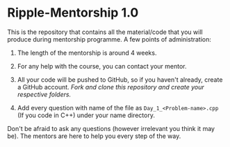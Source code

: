 # Ripple-Mentorship 1.0

This is the repository that contains all the material/code that you will produce during mentorship programme. A few points of administration:

1. The length of the mentorship is around 4 weeks.

2. For any help with the course, you can contact your mentor. 

3. All your code will be pushed to GitHub, so if you haven't already, create a GitHub account. *Fork and clone this repository and create your respective folders.*

4. Add every question with name of the file as `Day_1_<Problem-name>.cpp` (If you code in C++) under your name directory.

Don't be afraid to ask any questions (however irrelevant you think it may be). The mentors are here to help you every step of the way.

